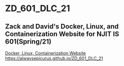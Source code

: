 # ZD_601_DLC_21
## Zack and David's Docker, Linux, and Containerization Website for NJIT IS 601(Spring/21)


[Docker, Linux, Containerization Website](https://alwaysepicurus.github.io/ZD_601_DLC_21)
https://alwaysepicurus.github.io/ZD_601_DLC_21

